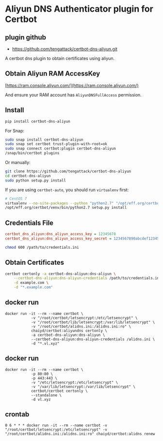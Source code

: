 # Aliyun DNS Authenticator plugin for Certbot

## plugin github
- https://github.com/tengattack/certbot-dns-aliyun.git 

A certbot dns plugin to obtain certificates using aliyun.


## Obtain Aliyun RAM AccessKey
[https://ram.console.aliyun.com/](https://ram.console.aliyun.com/)

And ensure your RAM account has `AliyunDNSFullAccess` permission.


## Install

```bash
pip install certbot-dns-aliyun
```

For Snap:

```bash
sudo snap install certbot-dns-aliyun
sudo snap set certbot trust-plugin-with-root=ok
sudo snap connect certbot:plugin certbot-dns-aliyun
/snap/bin/certbot plugins
```

Or manually:
```bash
git clone https://github.com/tengattack/certbot-dns-aliyun
cd certbot-dns-aliyun
sudo python setup.py install
```

If you are using `certbot-auto`, you should run `virtualenv` first:

```bash
# CentOS 7
virtualenv --no-site-packages --python "python2.7" "/opt/eff.org/certbot/venv"
/opt/eff.org/certbot/venv/bin/python2.7 setup.py install
```

## Credentials File

```ini
certbot_dns_aliyun:dns_aliyun_access_key = 12345678
certbot_dns_aliyun:dns_aliyun_access_key_secret = 1234567890abcdef1234567890abcdef
```

```bash
chmod 600 /path/to/credentials.ini
```


## Obtain Certificates

```bash
certbot certonly -a certbot-dns-aliyun:dns-aliyun \
    --certbot-dns-aliyun:dns-aliyun-credentials /path/to/credentials.ini \
    -d example.com \
    -d "*.example.com"
```

## docker run 
```
docker run -it --rm --name certbot \
            -v "/root/certbot/letsencrypt:/etc/letsencrypt" \
            -v "/root/certbot/lib/letsencrypt:/var/lib/letsencrypt" \
            -v "/root/certbot/alidns.ini:/alidns.ini:ro" \
            chaiyd/certbot:aliyundns certonly \
            -a certbot-dns-aliyun:dns-aliyun \
            --certbot-dns-aliyun:dns-aliyun-credentials /alidns.ini \
            -d "*.vl.xyz"
```

## docker run 
```
docker run -it --rm --name certbot \
            -p 80:80 \
            -p 443:443 \
            -v "/etc/letsencrypt:/etc/letsencrypt" \
            -v "/var/lib/letsencrypt:/var/lib/letsencrypt" \
            certbot/certbot certonly \
            --standalone \ 
            -d vl.xyz
```

## crontab
```
0 6 * * * docker run -it --rm --name certbot -v "/root/certbot/letsencrypt:/etc/letsencrypt" -v "/root/certbot/alidns.ini:/alidns.ini:ro" chaiyd/certbot:alidns renew
```
